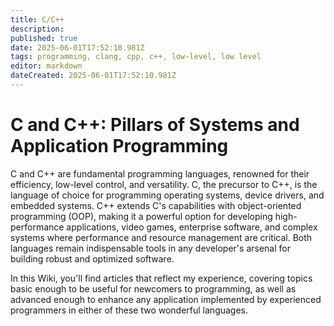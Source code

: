 ```yaml
---
title: C/C++
description: 
published: true
date: 2025-06-01T17:52:10.981Z
tags: programming, clang, cpp, c++, low-level, low level
editor: markdown
dateCreated: 2025-06-01T17:52:10.981Z
---
```


# C and C++: Pillars of Systems and Application Programming
C and C++ are fundamental programming languages, renowned for their efficiency, low-level control, and versatility. C, the precursor to C++, is the language of choice for programming operating systems, device drivers, and embedded systems. C++ extends C's capabilities with object-oriented programming (OOP), making it a powerful option for developing high-performance applications, video games, enterprise software, and complex systems where performance and resource management are critical. Both languages remain indispensable tools in any developer's arsenal for building robust and optimized software.

In this Wiki, you'll find articles that reflect my experience, covering topics basic enough to be useful for newcomers to programming, as well as advanced enough to enhance any application implemented by experienced programmers in either of these two wonderful languages.